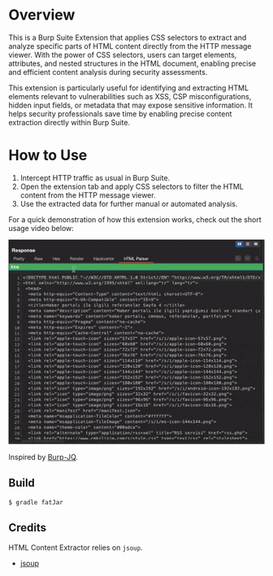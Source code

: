 # Overview

This is a Burp Suite Extension that applies CSS selectors to extract and analyze specific parts of HTML content directly from the HTTP message viewer. With the power of CSS selectors, users can target elements, attributes, and nested structures in the HTML document, enabling precise and efficient content analysis during security assessments.

This extension is particularly useful for identifying and extracting HTML elements relevant to vulnerabilities such as XSS, CSP misconfigurations, hidden input fields, or metadata that may expose sensitive information. It helps security professionals save time by enabling precise content extraction directly within Burp Suite.

# How to Use
1. Intercept HTTP traffic as usual in Burp Suite.
1. Open the extension tab and apply CSS selectors to filter the HTML content from the HTTP message viewer.
1. Use the extracted data for further manual or automated analysis.

For a quick demonstration of how this extension works, check out the short usage video below:

![Demo GIF](img/demo.gif)


Inspired by [Burp-JQ](https://github.com/synacktiv/burp-jq).

## Build

```bash
$ gradle fatJar
```

## Credits

HTML Content Extractor relies on `jsoup`.

- [jsoup](https://jsoup.org/)
